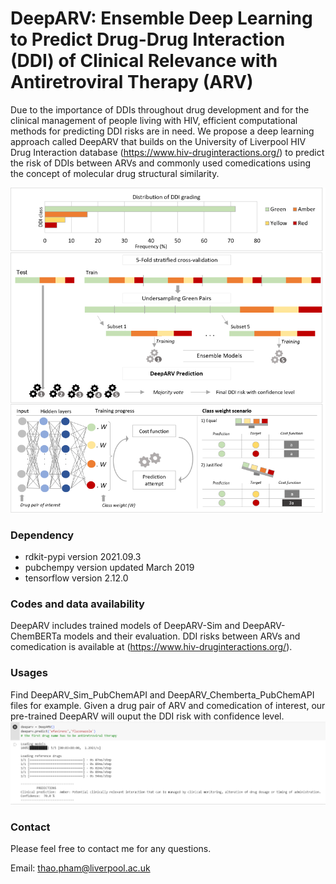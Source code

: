 # DeepARV: Ensemble Deep Learning to Predict Drug-Drug Interaction (DDI) of Clinical Relevance with Antiretroviral Therapy (ARV)

Due to the importance of DDIs throughout drug development and for the clinical management of people living with HIV, efficient computational methods for predicting DDI risks are in need. We propose a deep learning approach called DeepARV that builds on the University of Liverpool HIV Drug Interaction database (https://www.hiv-druginteractions.org/) to predict the risk of DDIs between ARVs and commonly used comedications using the concept of molecular drug structural similarity.

![DeepARV overview](overview_method.png)

### Dependency
- rdkit-pypi version 2021.09.3
- pubchempy version updated March 2019
- tensorflow version 2.12.0

### Codes and data availability
DeepARV includes trained models of DeepARV-Sim and DeepARV-ChemBERTa models and their evaluation.
DDI risks between ARVs and comedication is available at (https://www.hiv-druginteractions.org/).

### Usages
Find DeepARV_Sim_PubChemAPI and DeepARV_Chemberta_PubChemAPI files for example. Given a drug pair of ARV and comedication of interest, our pre-trained DeepARV will ouput the DDI risk with confidence level. 
![Example](example_output.png)

### Contact
Please feel free to contact me for any questions.

Email: thao.pham@liverpool.ac.uk
